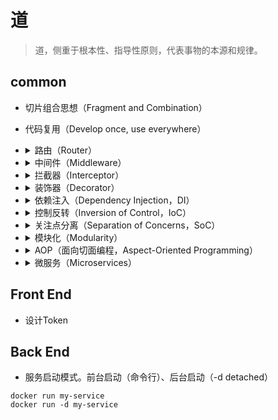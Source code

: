 
# 道

> 道，侧重于根本性、指导性原则，代表事物的本源和规律。

## common

- 切片组合思想（Fragment and Combination）
- 代码复用（Develop once, use everywhere）
- <details><summary>路由（Router）</summary>

  ```txt
  定义：

  路由是指在应用中，根据特定的 URL 请求路径，将请求映射到相应的处理逻辑（例如控制器方法）。它是前后端通信的关键部分，定义了应用程序 响应客户端请求的方式。

  用途：
    • 在前端：管理页面导航（如 React Router 或 Vue Router）。
    • 在后端：处理 HTTP 请求，路由到对应的控制器（如 Express、NestJS 中的路由）。

  相关概念：
    • 动态路由： 根据路径参数动态匹配 URL（如 /user/:id）。
    • 嵌套路由： 在一个路由中包含子路由（如 parent/child）。
    • 路由守卫（Guard）： 用于限制特定路由的访问权限。
  ```

- <details><summary>中间件（Middleware）</summary>
  
  ```txt
  定义：

  中间件是程序中一个用于拦截和处理请求或响应的函数。它可以在请求到达路由处理器之前，或者响应返回客户端之前，添加通用逻辑（如日志记  录、认证检查等）。

  用途：
    • 在 Express 中，定义请求处理的管道。
    • 在 NestJS 中，中间件是特定于模块的。

  相关概念：
    • 请求管道： 请求在到达最终路由之前通过的中间件队列。
    • 全局中间件： 应用程序中对所有请求生效的中间件。
    • 错误处理中间件： 专门用于捕获和处理错误的中间件。
  ```

- <details><summary>拦截器（Interceptor）</summary>
  
  ```txt
  定义：

  拦截器用于在处理请求或响应时，拦截并对其进行预处理或后处理。它通常用于修改数据、日志记录、缓存、转换等。

  用途：
    • 在 NestJS 中，拦截器用于扩展请求管道的功能，例如对响应进行数据格式化。
    • 在前端（如 Axios 拦截器），用于在 HTTP 请求或响应时统一添加操作。

  相关概念：
    • 过滤器（Filter）： 专门用于捕获异常或过滤特定数据。
    • 钩子（Hooks）： 用于在特定生命周期中执行操作。
  ```

- <details><summary>装饰器（Decorator）</summary>

  ```txt
  定义：

  装饰器是一种特殊的函数，用于在类、方法、属性、参数等上动态添加元数据或功能。它是元编程的一部分。
  
  用途：
   • 在 TypeScript 中，装饰器用于添加类型信息或行为（如 @Component）。
   • 在 NestJS 中，用于定义控制器、路由等（如 @Controller, @Get, @Inject）。
  
  相关概念：
   • 元数据（Metadata）： 描述对象信息的数据（如 Reflect-metadata）。
   • 注解（Annotations）： 装饰器的一种具体应用，常见于 Java 和 Spring。
  ```

- <details><summary>依赖注入（Dependency Injection，DI）</summary>
  
  ```txt
  定义：

  依赖注入是一种设计模式，指将对象的依赖（例如服务或配置）从外部传递到对象中，而不是对象自己创建依赖。
  
  用途：
   • 提高代码可测试性和模块化。
   • 在 NestJS 或 Angular 中，通过构造函数注入依赖（如服务）。
  
  相关概念：
   • 服务容器（Service Container）： 管理依赖关系的核心机制。
   • 注入器（Injector）： 提供依赖实例的工具。
  ```

- <details><summary>控制反转（Inversion of Control，IoC）</summary>

  ```txt
  定义：

  控制反转是一种设计原则，将对象的创建和管理的控制权从代码中移交给框架或容器。它是依赖注入的基础。
  
  用途：
   • 在 NestJS 中，通过 IoC 容器管理服务的实例化。
   • 提供松耦合的设计。
  
  相关概念：
   • 工厂模式（Factory Pattern）： 通过工厂方法创建对象。
   • DI 容器： IoC 的核心工具，用于自动注入依赖。
  ```

- <details><summary>关注点分离（Separation of Concerns，SoC）</summary>

  ```txt
  定义：

  关注点分离是一种设计原则，旨在将系统的不同职责分离到独立模块或层次中，以便更容易维护和扩展。

  用途：
   • 将前端和后端逻辑分开。
   • 在 MVC（Model-View-Controller）架构中分离模型、视图和控制器。

  相关概念：
   • 单一职责原则（SRP）： 每个模块或类只负责一个职责。
   • 模块化设计： 将系统划分为多个独立模块。
   • 分层架构： 例如三层架构（表示层、业务逻辑层、数据层）。

  ```

- <details><summary>模块化（Modularity）</summary>

  ```txt
  定义

  模块化是一种软件设计技术，将系统拆分为多个独立且高度内聚的模块，每个模块封装其特定功能，并通过定义良好的接口与其他模块交互。

  用途

   1. 代码组织：
   • 提高代码的可读性、可维护性。
   • 使项目结构清晰。
   2. 团队协作：
   • 不同团队可以独立开发模块，降低耦合。
   3. 复用性：
   • 通过封装和接口实现，模块可以在多个项目中复用。
   4. 调试和测试：
   • 独立模块可以单独测试，降低复杂性。

  相关概念

   • 模块（Module）：
   • 封装功能的独立单元，包含代码和资源（如 ES Modules、CommonJS 模块）。
   • 例如在 JavaScript 中，import 和 export 用于模块化。
   • 封装（Encapsulation）：
   • 将实现细节隐藏在模块中，仅暴露必要接口供外部使用。
   • 组件化（Componentization）：
   • 模块化的一种具体实现形式，常用于前端开发（如 React、Vue 中的组件）。
   • 分层架构（Layered Architecture）：
   • 通过逻辑分层（UI 层、业务逻辑层、数据层）实现模块化。

  ```

- <details><summary>AOP（面向切面编程，Aspect-Oriented Programming）</summary>

  ```txt
  定义
  
  AOP 是一种编程范式，旨在通过分离横切关注点（Cross-Cutting Concerns）来增强关注点分离。横切关注点是指影响多个模块但不属于主要  业务逻辑的功能，例如日志记录、安全检查、事务管理等。
  
  用途
  
   1. 增强关注点分离：
   • 将非核心业务逻辑（如日志、缓存）从主要代码中提取出来。
   2. 简化代码：
   • 避免在多个地方重复实现横切关注点，减少代码冗余。
   3. 动态扩展功能：
   • 可以在不修改原代码的情况下动态添加行为（例如通过装饰器、拦截器）。
   4. 提高代码可维护性：
   • 将关注点集中管理，使核心逻辑更加清晰。
  
  相关概念
  
   • 横切关注点（Cross-Cutting Concerns）：
   • 功能性需求，通常跨越多个模块（如安全性、事务性）。
   • 切面（Aspect）：
   • 表示横切关注点的实现单元（如日志切面、权限切面）。
   • 切入点（Join Point）：
   • 代码中允许横切逻辑插入的位置（如方法执行、属性访问）。
   • 通知（Advice）：
   • 在切入点处执行的操作（如方法前执行、方法后执行）。
   • 装饰器和拦截器：
   • 在 AOP 中实现横切关注点的常用工具。
  ```

- <details><summary>微服务（Microservices）</summary>

  ```txt
  定义

  微服务是一种架构风格，将单体应用拆分为多个独立的小服务，每个服务负责特定领域，具有独立的数据库、代码库和部署生命周期。服务之间通过  轻量协议（如 HTTP、消息队列）通信。

  用途

   1. 解耦：
    • 各服务独立运行、部署和扩展，降低模块间的依赖性。
   2. 技术灵活性：
    • 不同服务可以采用不同的技术栈和编程语言。
   3. 独立部署：
    • 单一服务的修改不会影响整个系统，支持快速迭代。
   4. 弹性扩展：
    • 根据流量需求，独立扩展某些服务（如只扩展用户服务）。
   5. 高可用性：
    • 某些服务失败时，其他服务仍可运行，减少系统崩溃风险。

  相关概念

   1. 单体架构（Monolithic Architecture）：
    • 与微服务对立，所有功能放在一个整体中。
    • 适合小型项目，但扩展性和维护性差。
   2. 服务发现（Service Discovery）：
    • 微服务动态注册和寻找其他服务的机制。
   3. API 网关（API Gateway）：
    • 微服务的入口，负责路由请求、认证等功能。
   4. 轻量通信协议：
    • 服务之间通过 REST、GraphQL 或消息队列（如 RabbitMQ、Kafka）通信。
   5. 容器化（Containerization）：
    • 微服务通常通过容器（如 Docker）进行封装和部署。

  ```

## Front End

- 设计Token

## Back End

- 服务启动模式。前台启动（命令行）、后台启动（-d detached）

```shell
docker run my-service
docker run -d my-service
```
